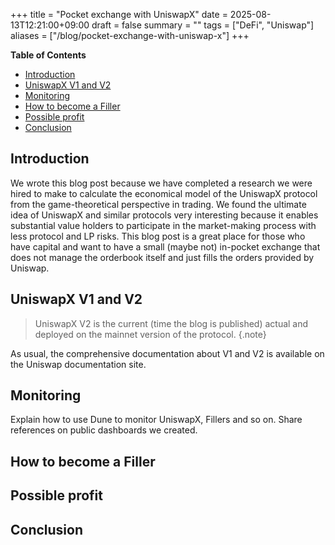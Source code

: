 +++
title = "Pocket exchange with UniswapX"
date = 2025-08-13T12:21:00+09:00
draft = false
summary = ""
tags = ["DeFi", "Uniswap"]
aliases = ["/blog/pocket-exchange-with-uniswap-x"]
+++

**Table of Contents**

- [Introduction](#introduction)
- [UniswapX V1 and V2](#uniswapx-v1-and-v2)
- [Monitoring](#monitoring)
- [How to become a Filler](#how-to-become-a-filler)
- [Possible profit](#possible-profit)
- [Conclusion](#conclusion)


## Introduction

We wrote this blog post because we have completed a research we were hired to make to calculate the economical model of the UniswapX protocol from the game-theoretical perspective in trading. We found the ultimate idea of UniswapX and similar protocols very interesting because it enables substantial value holders to participate in the market-making process with less protocol and LP risks. This blog post is a great place for those who have capital and want to have a small (maybe not) in-pocket exchange that does not manage the orderbook itself and just fills the orders provided by Uniswap.

## UniswapX V1 and V2

> UniswapX V2 is the current (time the blog is published) actual and deployed on the mainnet version of the protocol.
{.note}

As usual, the comprehensive documentation about V1 and V2 is available on the Uniswap documentation site.

## Monitoring

Explain how to use Dune to monitor UniswapX, Fillers and so on. Share references on public dashboards we created.

## How to become a Filler

## Possible profit

## Conclusion
